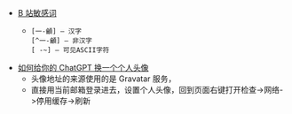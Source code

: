 - [B 站敏感词](https://twitter.com/QingfengBaoYRY/status/1646414086165630976)
	- ```
	  [一-龥] – 汉字
	  [^一-龥] – 非汉字
	  [ -~] – 可见ASCII字符
	  ```
- [如何给你的 ChatGPT 换一个个人头像](https://twitter.com/HiTw93/status/1646507615936221185)
	- 头像地址的来源使用的是 Gravatar 服务，
	- 直接用当前邮箱登录进去，设置个人头像，回到页面右键打开检查->网络->停用缓存->刷新